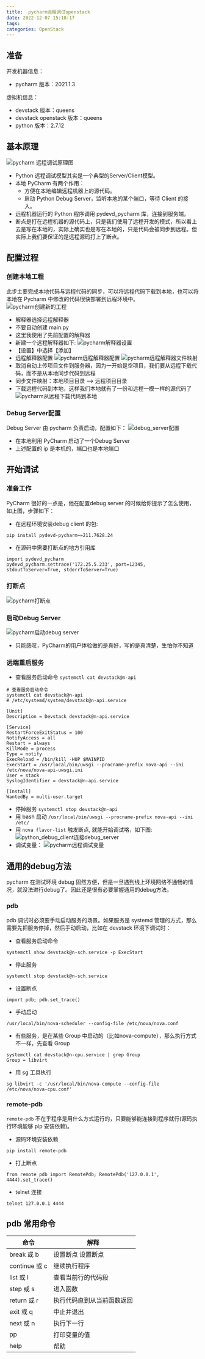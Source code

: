 ```yaml
---
title:  pycharm远程调试openstack
date: 2022-12-07 15:18:17
tags:
categories: OpenStack
---
```

## 准备
开发机器信息：
- pycharm 版本：2021.1.3

虚拟机信息：
- devstack 版本：queens
- devstack openstack 版本：queens
- python 版本：2.7.12

## 基本原理
![pycharm 远程调试原理图](https://raw.githubusercontent.com/com-wushuang/pics/main/pycharm%20%E8%BF%9C%E7%A8%8B%E8%B0%83%E8%AF%95%E5%8E%9F%E7%90%86%E5%9B%BE.png)
- Python 远程调试模型其实是一个典型的Server/Client模型。
- 本地 PyCharm 有两个作用：
    - 方便在本地编辑远程机器上的源代码。
    - 启动 Python Debug Server，监听本地的某个端口，等待 Client 的接入。
- 远程机器运行的 Python 程序调用 pydevd_pycharm 库，连接到服务端。
- 断点是打在远程机器的源代码上，只是我们使用了远程开发的模式，所以看上去是写在本地的，实际上确实也是写在本地的，只是代码会被同步到远程。但实际上我们要保证的是远程源码打上了断点。

## 配置过程
### 创建本地工程
此步主要完成本地代码与远程代码的同步，可以将远程代码下载到本地，也可以将本地在 Pycharm 中修改的代码很快部署到远程环境中。
![pycharm创建新的工程](https://raw.githubusercontent.com/com-wushuang/pics/main/pycharm%E5%88%9B%E5%BB%BA%E6%96%B0%E7%9A%84%E5%B7%A5%E7%A8%8B.png)
- 解释器选择远程解释器
- 不要自动创建 main.py
- 这里我使用了先前配置的解释器
- 新建一个远程解释器如下:
![pycharm解释器设置](https://raw.githubusercontent.com/com-wushuang/pics/main/pycharm%E8%A7%A3%E9%87%8A%E5%99%A8%E8%AE%BE%E7%BD%AE.png)
- 【设置】中选择【添加】
- 远程解释器配置
![pycharm远程解释器配置](https://raw.githubusercontent.com/com-wushuang/pics/main/pycharm%E8%BF%9C%E7%A8%8B%E8%A7%A3%E9%87%8A%E5%99%A8%E9%85%8D%E7%BD%AE.png)
![pycharm远程解释器文件映射](https://raw.githubusercontent.com/com-wushuang/pics/main/pycharm%E8%BF%9C%E7%A8%8B%E8%A7%A3%E9%87%8A%E5%99%A8%E6%96%87%E4%BB%B6%E6%98%A0%E5%B0%84.png)
- 取消自动上传项目文件到服务器，因为一开始是空项目，我们要从远程下载代码，而不是从本地同步代码到远程
- 同步文件映射：本地项目目录 —> 远程项目目录
- 下载远程代码到本地，这样我们本地就有了一份和远程一模一样的源代码了
![pycharm从远程下载代码到本地](https://raw.githubusercontent.com/com-wushuang/pics/main/pycharm%E4%BB%8E%E8%BF%9C%E7%A8%8B%E4%B8%8B%E8%BD%BD%E4%BB%A3%E7%A0%81%E5%88%B0%E6%9C%AC%E5%9C%B0.png)

### Debug Server配置
Debug Server 由 pycharm 负责启动，配置如下：
![debug_server配置](https://raw.githubusercontent.com/com-wushuang/pics/main/debug_server%E9%85%8D%E7%BD%AE.png)
- 在本地利用 PyCharm 启动了一个Debug Server
- 上述配置的 ip 是本机的，端口也是本地端口

## 开始调试
### 准备工作
PyCharm 很好的一点是，他在配置debug server 的时候给你提示了怎么使用，如上图，步骤如下：
- 在远程环境安装debug client 的包:
```
pip install pydevd-pycharm~=211.7628.24
```
- 在源码中需要打断点的地方引用库
```
import pydevd_pycharm
pydevd_pycharm.settrace('172.25.5.233', port=12345, stdoutToServer=True, stderrToServer=True)
```
### 打断点
![pycharm打断点](https://raw.githubusercontent.com/com-wushuang/pics/main/pycharm%E6%89%93%E6%96%AD%E7%82%B9.png)

### 启动Debug Server
![pycharm启动debug server](https://raw.githubusercontent.com/com-wushuang/pics/main/pycharm%E5%90%AF%E5%8A%A8debug%20server.png)
- 只能感叹，PyCharm的用户体验做的是真好，写的是真清楚，生怕你不知道

### 远端重启服务
- 查看服务启动命令 `systemctl cat devstack@n-api`
```shell
# 查看服务启动命令
systemctl cat devstack@n-api
# /etc/systemd/system/devstack@n-api.service

[Unit]
Description = Devstack devstack@n-api.service

[Service]
RestartForceExitStatus = 100
NotifyAccess = all
Restart = always
KillMode = process
Type = notify
ExecReload = /bin/kill -HUP $MAINPID
ExecStart = /usr/local/bin/uwsgi --procname-prefix nova-api --ini /etc/nova/nova-api-uwsgi.ini
User = stack
SyslogIdentifier = devstack@n-api.service

[Install]
WantedBy = multi-user.target
```
- 停掉服务 `systemctl stop devstack@n-api`
- 用 bash 启动  `/usr/local/bin/uwsgi --procname-prefix nova-api --ini /etc/`
- 用 `nova flavor-list` 触发断点, 就能开始调试咯，如下图:
![python_debug_client连接debug_server](https://raw.githubusercontent.com/com-wushuang/pics/main/python_debug_client%E8%BF%9E%E6%8E%A5debug_server.png)
- 调试变量：
![pycharm远程调试变量](https://raw.githubusercontent.com/com-wushuang/pics/main/pycharm%E8%BF%9C%E7%A8%8B%E8%B0%83%E8%AF%95%E5%8F%98%E9%87%8F.png)

## 通用的debug方法
pycharm 在测试环境 debug 固然方便，但是一旦遇到线上环境网络不通畅的情况，就没法进行debug了。因此还是很有必要掌握通用的debug方法。

### pdb
pdb 调试时必须要手动启动服务的场景。如果服务是 systemd 管理的方式，那么需要先把服务停掉，然后手动启动，比如在 devstack 环境下调试时：
- 查看服务启动命令
```shell
systemctl show devstack@n-sch.service -p ExecStart
```
- 停止服务
```
systemctl stop devstack@n-sch.service
```
- 设置断点
```
import pdb; pdb.set_trace()
```
- 手动启动
```
/usr/local/bin/nova-scheduler --config-file /etc/nova/nova.conf
```
- 有些服务，是在某些 Group 中启动的（比如nova-compute），那么执行方式不一样，先查看 Group
```
systemctl cat devstack@n-cpu.service | grep Group
Group = libvirt
```
- 用 sg 工具执行
```
sg libvirt -c '/usr/local/bin/nova-compute --config-file /etc/nova/nova-cpu.conf'
```
### remote-pdb
`remote-pdb` 不在乎程序是用什么方式运行的，只要能够能连接到程序就行(源码执行环境能够 pip 安装依赖)。
- 源码环境安装依赖
```shell
pip install remote-pdb
```
- 打上断点
```shell
from remote_pdb import RemotePdb; RemotePdb('127.0.0.1', 4444).set_trace()
```
- telnet 连接
```
telnet 127.0.0.1 4444
```

## pdb 常用命令

|命令	|解释
| --- | --- |
|break 或 b |设置断点	设置断点
|continue 或 c	|继续执行程序
|list 或 l	|查看当前行的代码段
|step 或 s	|进入函数
|return 或 r	|执行代码直到从当前函数返回
|exit 或 q	|中止并退出
|next 或 n	|执行下一行
|pp	|打印变量的值
|help	|帮助
